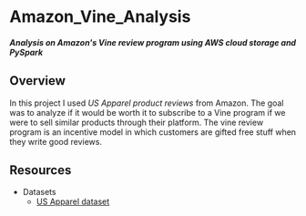 # Amazon_Vine_Analysis
#### *Analysis on Amazon's Vine review program using AWS cloud storage and PySpark*

## Overview

In this project I used *US Apparel product reviews* from Amazon. The goal was to analyze if it would be worth it to subscribe to a Vine program if we were to sell similar products through their platform. The vine review program is an incentive model in which customers are gifted free stuff when they write good reviews. 


## Resources
- Datasets
  - [US Apparel dataset](https://s3.amazonaws.com/amazon-reviews-pds/tsv/index.txt)
